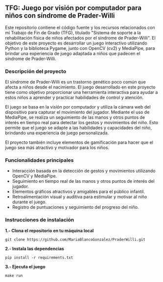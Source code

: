 ## TFG: Juego por visión por computador para niños con síndrome de Prader-Willi

Este repositorio contiene el código fuente y los recursos relacionados con mi Trabajo de Fin de Grado (TFG), titulado "Sistema de soporte a la rehabilitación física de niños afectados por el síndrome de Prader-Willi". El objetivo de este proyecto es desarrollar un juego interactivo utilizando Python y la biblioteca Pygame, junto con OpenCV (cv2) y MediaPipe, para brindar una experiencia de juego adaptada a niños que padecen el síndrome de Prader-Willi.

### Descripción del proyecto

El síndrome de Prader-Willi es un trastorno genético poco común que afecta a niños desde el nacimiento. El juego desarrollado en este proyecto tiene como objetivo proporcionar una herramienta interactiva para ayudar a estos niños a aprender y practicar habilidades de control y atención.

El juego se basa en la visión por computador y utiliza la cámara web del dispositivo para capturar el movimiento del jugador. Mediante el uso de MediaPipe, se realiza un seguimiento de las manos y otros puntos de interés en tiempo real para detectar los gestos y movimientos del niño. Esto permite que el juego se adapte a las habilidades y capacidades del niño, brindando una experiencia de juego personalizada.

El proyecto también incluye elementos de gamificación para hacer que el juego sea más atractivo y motivador para los niños.

### Funcionalidades principales

   - Interacción basada en la detección de gestos y movimientos utilizando OpenCV y MediaPipe.
   - Seguimiento en tiempo real de las manos y otros puntos de interés del jugador.
   - Elementos gráficos atractivos y amigables para el público infantil.
   - Retroalimentación visual y auditiva para estimular y motivar al niño durante el juego.
   - Registro de puntuaciones y seguimiento del progreso del niño.
    
### Instrucciones de instalación

**1.- Clona el repositorio en tu máquina local**
```
git clone https://github.com/MariaBlancoGonzalez/PraderWilli.git
```
**2.- Instala las dependencias**
```
pip install -r requirements.txt
```

**3.- Ejecuta el juego**
```
make run
```
